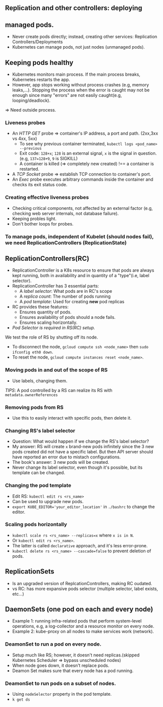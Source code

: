 ## Replication and other controllers: deploying
## managed pods.

- Never create pods directly; instead, creating other services: Replication Controllers/Deployments
- Kubernetes can manage pods, not just nodes (unmanaged pods).

## Keeping pods healthy

- Kubernetes monitors main process. If the main process breaks, Kubernetes restarts the app.
- However, app stops working without process crashes (e.g, memory leaks,...). Stopping
the process when the error is caught may not be enough since many "errors" are not easily caught(e.g, looping/deadlock).

=> Need outside process.

### Liveness probes
- An *HTTP GET* probe => container's IP address, a port and path. (2xx,3xx vs 4xx, 5xx)
    - To see why previous container terminated, `kubectl logs <pod_name> --previous`
    - Exit code: `128+x`; `128` is an external signal, `x` is the signal in question.
    (e.g, `137=128+9`, `9` is SIGKILL)
    - A container is killed (=> completely new created) !== a container is restarted.
- A *TCP Socket* probe => establish TCP connection to container's port.
- An *Exec* probe executes arbitrary commands inside the container
and checks its exit status code.

### Creating effective liveness probes
- Checking critical components, not affected by an external factor (e.g, checking web server internals, not database failure).
- Keeping probles light.
- Don't bother loops for probes.

### To manage pods, independent of Kubelet (should nodes fail), we need ReplicationControllers (ReplicationState)

## ReplicationControllers(RC)
- ReplicationController is a K8s resource to ensure that pods are always kept running,
both in availability and in quantity of a "type"(i.e, label selector).
- ReplicationController has 3 essential parts:
    - A *label selector*: What pods are in RC's scope
    - A *replica count*: The number of pods running
    - A *pod template*: Used for creating **new** pod replicas
- RC provides these features:
    - Ensures quantity of pods.
    - Ensures availability of pods should a node fails.
    - Ensures scaling horizontally.
- *Pod Selector is required in RS(RC) setup.*

We test the role of RS by shutting off its node.
- To disconnect the node, `gcloud compute ssh <node_name>` then `sudo ifconfig eth0 down`.
- To reset the node, `gcloud compute instances reset <node_name>`.

### Moving pods in and out of the scope of RS
- Use labels, changing them.

*TIPS*: A pod controlled by a RS can realize its RS with `metadata.ownerReferences`

### Removing pods from RS
- Use this to easily interact with specific pods, then delete it.

### Changing RS's label selector
- Question: What would happen if we change the RS's label selector?
- My answer: RS will create `x` brand-new pods infinitely since the 3 new pods
created did not have a specific label. But then API server should have reported an error
due to mistach configurations.
- The book's answer: 3 new pods will be created.
- Never change its label selector, even though it's possible, but its template can be changed.

### Changing the pod template
- Edit RS: `kubectl edit rs <rs_name>`
- Can be used to upgrade new pods.
- `export KUBE_EDITOR='your_editor_location'` in `./bashrc` to change the editor.

### Scaling pods horizontally
- `kubectl scale rs <rs_name> --replicas=x` where `x is in N`.
- Or `kubectl edit rs <rs_name>`.
- The latter is called `declarative` approach, and it's less error-prone.
- `kubectl delete rs <rs_name> --cascade=false` to prevent deletion of pods.

## ReplicationSets
- Is an upgraded version of ReplcationControllers, making RC oudated.
- vs RC: has more expansive pods selector (multiple selector, label exists, etc...)

## DaemonSets (one pod on each and every node)
- Example 1: running infra-related pods that perform system-level operations, e.g,
a log-collector and a resource monitor on every node.
- Example 2: kube-proxy on all nodes to make services work (network).

### DeamonSet to run a pod on every node.
- Setup much like RS; however, it doesn't need replicas.(skipped Kubernetes Scheduler => bypass unscheduled nodes)
- When node goes down, it doesn't replace pods.
- Deamon Set makes sure that every node has a pod running.

### DeamonSet to run pods on a subset of nodes.
- Using `nodeSelector` property in the pod template.
- `k get ds`